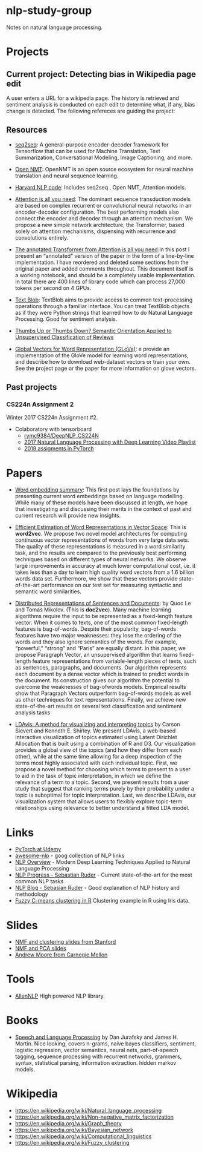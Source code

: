 # nlp-study-group
Notes on natural language processing.

# Projects

## Current project: Detecting bias in Wikipedia page edit

A user enters a URL for a wikipedia page. The history is retrieved and sentiment analysis is conducted on each edit to determine what, if any, bias change is detected. The following refereces are guiding the project:


## Resources
- [seq2seq](https://github.com/google/seq2seq): A general-purpose encoder-decoder framework for Tensorflow that can be used for Machine Translation, Text Summarization, Conversational Modeling, Image Captioning, and more.

- [Open NMT](http://opennmt.net/): OpenNMT is an open source ecosystem for neural machine translation and neural sequence learning.

- [Harvard NLP code](http://nlp.seas.harvard.edu/code/): Includes seq2seq , Open NMT, Attention models.

- [Attention is all you need](https://arxiv.org/abs/1706.03762): The dominant sequence transduction models are based on complex recurrent or convolutional neural networks in an encoder-decoder configuration. The best performing models also connect the encoder and decoder through an attention mechanism. We propose a new simple network architecture, the Transformer, based solely on attention mechanisms, dispensing with recurrence and convolutions entirely.

- [The annotated Transformer from Attention is all you need](http://nlp.seas.harvard.edu/2018/04/03/attention.html):In this post I present an “annotated” version of the paper in the form of a line-by-line implementation. I have reordered and deleted some sections from the original paper and added comments throughout. This document itself is a working notebook, and should be a completely usable implementation. In total there are 400 lines of library code which can process 27,000 tokens per second on 4 GPUs.

- [Text Blob](https://textblob.readthedocs.io/en/dev/quickstart.html): TextBlob aims to provide access to common text-processing operations through a familiar interface. You can treat TextBlob objects as if they were Python strings that learned how to do Natural Language Processing. Good for sentiment analysis.

- [Thumbs Up or Thumbs Down? Semantic Orientation Applied to Unsupervised Classification of Reviews](https://nrc-publications.canada.ca/nparc/eng/view/object/?id=4bb7a0c8-9d9b-4ded-bcf6-fdf64ee28ccc)

- [Global Vectors for Word Representation (GLoVe)](https://github.com/stanfordnlp/GloVe): e provide an implementation of the GloVe model for learning word representations, and describe how to download web-dataset vectors or train your own. See the project page or the paper for more information on glove vectors.

## Past projects 

### CS224n Assignment 2 
Winter 2017 CS224n Assignment #2.
 - Colaboratory with tensorboard
   - [rymc9384/DeepNLP_CS224N](https://github.com/rymc9384/DeepNLP_CS224N)
   - [2017 Natural Language Processing with Deep Learning Video Playlist](https://www.youtube.com/playlist?list=PL3FW7Lu3i5Jsnh1rnUwq_TcylNr7EkRe6)
   - [2019 assigments in PyTorch](http://web.stanford.edu/class/cs224n/index.html#coursework)

# Papers

- [Word embedding summary](http://ruder.io/word-embeddings-1/): This first post lays the foundations by presenting current word embeddings based on language modelling. While many of these models have been discussed at length, we hope that investigating and discussing their merits in the context of past and current research will provide new insights.

- [Efficient Estimation of Word Representations in Vector Space](https://arxiv.org/abs/1301.3781): This is **word2vec**. We propose two novel model architectures for computing continuous vector representations of words from very large data sets. The quality of these representations is measured in a word similarity task, and the results are compared to the previously best performing techniques based on different types of neural networks. We observe large improvements in accuracy at much lower computational cost, i.e. it takes less than a day to learn high quality word vectors from a 1.6 billion words data set. Furthermore, we show that these vectors provide state-of-the-art performance on our test set for measuring syntactic and semantic word similarities.

- [Distributed Representations of Sentences and Documents](https://cs.stanford.edu/~quocle/paragraph_vector.pdf): by Quoc Le and Tomas Mikolov. (This is **doc2vec**). Many machine learning algorithms require the
input to be represented as a fixed-length feature
vector. When it comes to texts, one of the most
common fixed-length features is bag-of-words.
Despite their popularity, bag-of-words features
have two major weaknesses: they lose the ordering
of the words and they also ignore semantics
of the words. For example, “powerful,” “strong”
and “Paris” are equally distant. In this paper, we
propose Paragraph Vector, an unsupervised algorithm
that learns fixed-length feature representations
from variable-length pieces of texts, such as
sentences, paragraphs, and documents. Our algorithm
represents each document by a dense vector
which is trained to predict words in the document.
Its construction gives our algorithm the
potential to overcome the weaknesses of bag-ofwords
models. Empirical results show that Paragraph
Vectors outperform bag-of-words models
as well as other techniques for text representations.
Finally, we achieve new state-of-the-art results
on several text classification and sentiment
analysis tasks

- [LDAvis: A method for visualizing and interpreting topics](https://www.aclweb.org/anthology/W14-3110) by Carson Sievert and Kenneth E. Shirley. We present LDAvis, a web-based interactive
visualization of topics estimated using
Latent Dirichlet Allocation that is built using
a combination of R and D3. Our visualization
provides a global view of the topics
(and how they differ from each other),
while at the same time allowing for a deep
inspection of the terms most highly associated
with each individual topic. First,
we propose a novel method for choosing
which terms to present to a user to aid in
the task of topic interpretation, in which
we define the relevance of a term to a
topic. Second, we present results from a
user study that suggest that ranking terms
purely by their probability under a topic is
suboptimal for topic interpretation. Last,
we describe LDAvis, our visualization
system that allows users to flexibly explore
topic-term relationships using relevance to
better understand a fitted LDA model.

# Links
- [PyTorch at Udemy](https://github.com/udacity/deep-learning-v2-pytorch)
- [awesome-nlp](https://github.com/keon/awesome-nlp) - goog collection of NLP links
- [NLP Overview](https://nlpoverview.com/) - Modern Deep Learning Techniques Applied to Natural Language Processing 
- [NLP Progress - Sebastian Ruder](https://nlpprogress.com/) - Current state-of-the-art for the most common NLP tasks
- [NLP Blog - Sebasian Ruder](http://ruder.io/word-embeddings-1/) - Good explanation of NLP history and methodology
- [Fuzzy C-means clustering in R](https://cran.r-project.org/web/packages/ppclust/vignettes/fcm.html) Clustering example in R using Iris data.

# Slides
- [NMF and clustering slides from Stanford](https://web.stanford.edu/group/mmds/slides2012/s-park.pdf)
- [NMF and PCA slides](http://ranger.uta.edu/~chqding/PCAtutorial/PCA-tutor3.pdf)
- [Andrew Moore from Carnegie Mellon](https://www.autonlab.org/tutorials)

# Tools
- [AllenNLP](https://allennlp.org/) High powered NLP library.

# Books
- [Speech and Language Processing](https://web.stanford.edu/~jurafsky/slp3/) by Dan Jurafsky and James H. Martin. Nice 
looking, covers n-grams, naive bayes classifiers, sentiment, logistic regression, vector semantics, neural nets,
part-of-speech tagging, sequence processing with recurrent networks, grammers, syntax, statistical parsing, information
extraction. hidden markov models.

# Wikipedia
- https://en.wikipedia.org/wiki/Natural_language_processing
- https://en.wikipedia.org/wiki/Non-negative_matrix_factorization
- https://en.wikipedia.org/wiki/Graph_theory
- https://en.wikipedia.org/wiki/Bayesian_network
- https://en.wikipedia.org/wiki/Computational_linguistics
- https://en.wikipedia.org/wiki/Fuzzy_clustering
